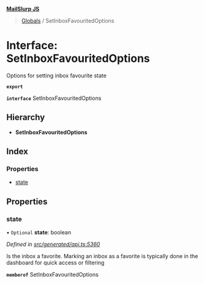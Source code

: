 **[MailSlurp JS](../README.md)**

> [Globals](../README.md) / SetInboxFavouritedOptions

# Interface: SetInboxFavouritedOptions

Options for setting inbox favourite state

**`export`** 

**`interface`** SetInboxFavouritedOptions

## Hierarchy

* **SetInboxFavouritedOptions**

## Index

### Properties

* [state](setinboxfavouritedoptions.md#state)

## Properties

### state

• `Optional` **state**: boolean

*Defined in [src/generated/api.ts:5360](https://github.com/mailslurp/mailslurp-client/blob/ad6aa3d/src/generated/api.ts#L5360)*

Is the inbox a favorite. Marking an inbox as a favorite is typically done in the dashboard for quick access or filtering

**`memberof`** SetInboxFavouritedOptions
